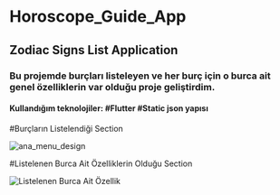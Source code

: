 # Horoscope_Guide_App
## Zodiac Signs List Application
### Bu projemde burçları listeleyen ve her burç için o burca ait genel özelliklerin var olduğu proje geliştirdim.

#### Kullandığım teknolojiler: #Flutter #Static json yapısı

#Burçların Listelendiği Section


![ana_menu_design](https://github.com/sadrettingoren/Horoscope_Guide_App/assets/102412396/bd0a367a-895a-41e4-8672-20d3d5126c21)


#Listelenen Burca Ait Özelliklerin Olduğu Section


![Listelenen Burca Ait Özellik](https://github.com/sadrettingoren/Horoscope_Guide_App/assets/102412396/5641a88c-3b55-44a6-bbb7-baa95f39e903)

